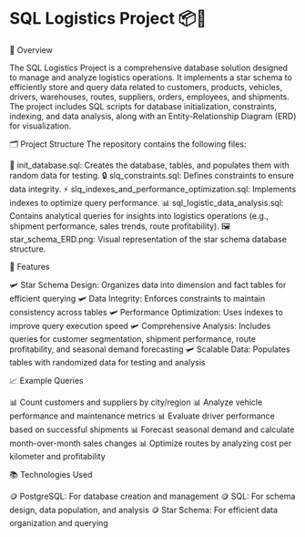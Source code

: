 # SQL Logistics Project 📦🚀

📖 Overview

The SQL Logistics Project is a comprehensive database solution designed to manage and analyze logistics operations. It implements a star schema to efficiently store and query data related to customers, products, vehicles, drivers, warehouses, routes, suppliers, orders, employees, and shipments. The project includes SQL scripts for database initialization, constraints, indexing, and data analysis, along with an Entity-Relationship Diagram (ERD) for visualization.

🗂️ Project Structure
The repository contains the following files:

📄 init_database.sql: Creates the database, tables, and populates them with random data for testing.
🔒 slq_constraints.sql: Defines constraints to ensure data integrity.
⚡ slq_indexes_and_performance_optimization.sql: Implements indexes to optimize query performance.
📊 sql_logistic_data_analysis.sql: Contains analytical queries for insights into logistics operations (e.g., shipment performance, sales trends, route profitability).
🖼️ star_schema_ERD.png: Visual representation of the star schema database structure.


🚀 Features

🛩 Star Schema Design: Organizes data into dimension and fact tables for efficient querying
🛩 Data Integrity: Enforces constraints to maintain consistency across tables
🛩 Performance Optimization: Uses indexes to improve query execution speed
🛩 Comprehensive Analysis: Includes queries for customer segmentation, shipment performance, route profitability, and seasonal demand forecasting
🛩 Scalable Data: Populates tables with randomized data for testing and analysis

📈 Example Queries

 📊 Count customers and suppliers by city/region
 📊 Analyze vehicle performance and maintenance metrics
 📊 Evaluate driver performance based on successful shipments
 📊 Forecast seasonal demand and calculate month-over-month sales changes
 📊 Optimize routes by analyzing cost per kilometer and profitability


📚 Technologies Used

🪙 PostgreSQL: For database creation and management
🪙 SQL: For schema design, data population, and analysis
🪙 Star Schema: For efficient data organization and querying

